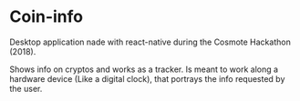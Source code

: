 # Coin-info

Desktop application nade with react-native during the Cosmote Hackathon (2018).

Shows info on cryptos and works as a tracker. Is meant to work along a hardware device (Like a digital clock), that portrays the info requested by the user.

